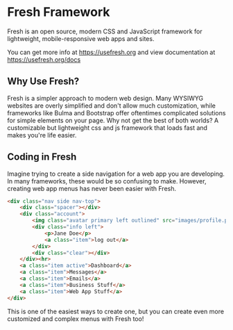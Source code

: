 # Fresh Framework
Fresh is an open source, modern CSS and JavaScript framework for lightweight, mobile-responsive web apps and sites.

You can get more info at https://usefresh.org and view documentation at https://usefresh.org/docs

## Why Use Fresh?
Fresh is a simpler approach to modern web design. Many WYSIWYG websites are overly simplified and don't allow much customization, while frameworks like Bulma and Bootstrap offer oftentimes complicated solutions for simple elements on your page. Why not get the best of both worlds? A customizable but lightweight css and js framework that loads fast and makes you're life easier.

## Coding in Fresh
Imagine trying to create a side navigation for a web app you are developing. In many frameworks, these would be so confusing to make. However, creating web app menus has never been easier with Fresh.

```HTML
<div class="nav side nav-top">
    <div class="spacer"></div>
    <div class="account">
        <img class="avatar primary left outlined" src="images/profile.png">
        <div class="info left">
            <p>Jane Doe</p>
            <a class="item">log out</a>
        </div>
        <div class="clear"></div>
    </div><hr>
    <a class="item active">Dashboard</a>
    <a class="item">Messages</a>
    <a class="item">Emails</a>
    <a class="item">Business Stuff</a>
    <a class="item">Web App Stuff</a>
</div>
```

This is one of the easiest ways to create one, but you can create even more customized and complex menus with Fresh too!
